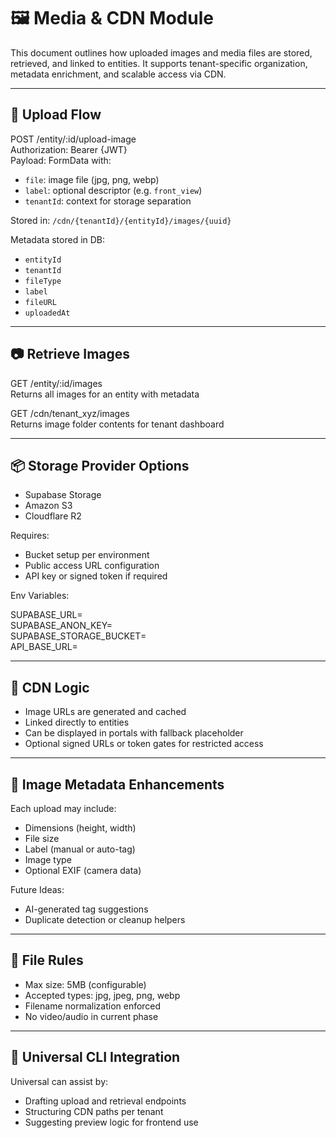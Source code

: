 # 🖼️ Media & CDN Module

This document outlines how uploaded images and media files are stored, retrieved, and linked to entities. It supports tenant-specific organization, metadata enrichment, and scalable access via CDN.

---

## 📁 Upload Flow

POST /entity/:id/upload-image  
Authorization: Bearer {JWT}  
Payload: FormData with:

- `file`: image file (jpg, png, webp)
- `label`: optional descriptor (e.g. `front_view`)
- `tenantId`: context for storage separation

Stored in: `/cdn/{tenantId}/{entityId}/images/{uuid}`

Metadata stored in DB:

- `entityId`
- `tenantId`
- `fileType`
- `label`
- `fileURL`
- `uploadedAt`

---

## 📷 Retrieve Images

GET /entity/:id/images  
Returns all images for an entity with metadata

GET /cdn/tenant_xyz/images  
Returns image folder contents for tenant dashboard

---

## 📦 Storage Provider Options

- Supabase Storage
- Amazon S3
- Cloudflare R2

Requires:
- Bucket setup per environment
- Public access URL configuration
- API key or signed token if required

Env Variables:

SUPABASE_URL=  
SUPABASE_ANON_KEY=  
SUPABASE_STORAGE_BUCKET=  
API_BASE_URL=

---

## 🧠 CDN Logic

- Image URLs are generated and cached
- Linked directly to entities
- Can be displayed in portals with fallback placeholder
- Optional signed URLs or token gates for restricted access

---

## 🧩 Image Metadata Enhancements

Each upload may include:

- Dimensions (height, width)
- File size
- Label (manual or auto-tag)
- Image type
- Optional EXIF (camera data)

Future Ideas:
- AI-generated tag suggestions
- Duplicate detection or cleanup helpers

---

## 🛑 File Rules

- Max size: 5MB (configurable)
- Accepted types: jpg, jpeg, png, webp
- Filename normalization enforced
- No video/audio in current phase

---

## 🧙 Universal CLI Integration

Universal can assist by:

- Drafting upload and retrieval endpoints
- Structuring CDN paths per tenant
- Suggesting preview logic for frontend use

